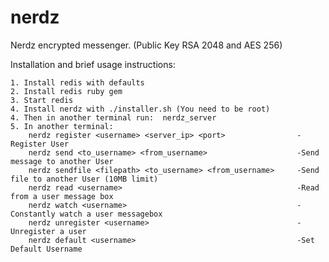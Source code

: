 nerdz
=====

Nerdz encrypted messenger. (Public Key RSA 2048 and AES 256)

Installation and brief usage instructions:

	1. Install redis with defaults
	2. Install redis ruby gem
	3. Start redis
	4. Install nerdz with ./installer.sh (You need to be root)
	4. Then in another terminal run:  nerdz_server
	5. In another terminal: 
		nerdz register <username> <server_ip> <port> 				-Register User
		nerdz send <to_username> <from_username>  					-Send message to another User
		nerdz sendfile <filepath> <to_username> <from_username>  	-Send file to another User (10MB limit)
		nerdz read <username>  										-Read from a user message box
		nerdz watch <username>  									-Constantly watch a user messagebox
		nerdz unregister <username>  								-Unregister a user
		nerdz default <username>   									-Set Default Username




	
